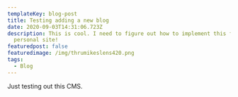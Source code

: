 ```yaml
---
templateKey: blog-post
title: Testing adding a new blog
date: 2020-09-03T14:31:06.723Z
description: This is cool. I need to figure out how to implement this for my own
  personal site!
featuredpost: false
featuredimage: /img/thrumikeslens420.png
tags:
  - Blog
---
```

Just testing out this CMS.